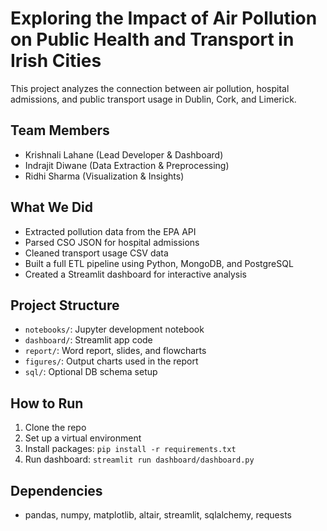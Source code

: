 # Exploring the Impact of Air Pollution on Public Health and Transport in Irish Cities

This project analyzes the connection between air pollution, hospital admissions, and public transport usage in Dublin, Cork, and Limerick.

## Team Members
- Krishnali Lahane (Lead Developer & Dashboard)
- Indrajit Diwane (Data Extraction & Preprocessing)
- Ridhi Sharma (Visualization & Insights)

## What We Did
- Extracted pollution data from the EPA API
- Parsed CSO JSON for hospital admissions
- Cleaned transport usage CSV data
- Built a full ETL pipeline using Python, MongoDB, and PostgreSQL
- Created a Streamlit dashboard for interactive analysis

## Project Structure
- `notebooks/`: Jupyter development notebook
- `dashboard/`: Streamlit app code
- `report/`: Word report, slides, and flowcharts
- `figures/`: Output charts used in the report
- `sql/`: Optional DB schema setup

## How to Run
1. Clone the repo
2. Set up a virtual environment
3. Install packages: `pip install -r requirements.txt`
4. Run dashboard: `streamlit run dashboard/dashboard.py`

## Dependencies
- pandas, numpy, matplotlib, altair, streamlit, sqlalchemy, requests

